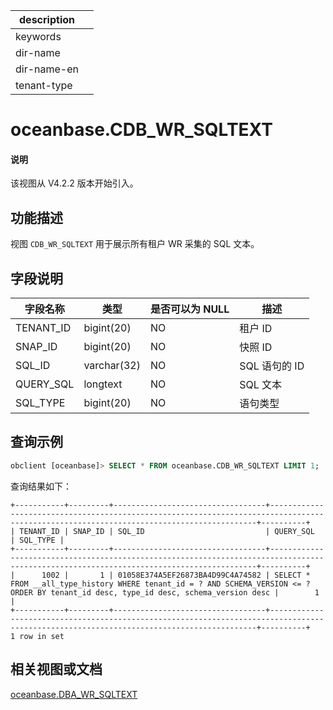 |description||
|---|---|
|keywords||
|dir-name||
|dir-name-en||
|tenant-type||

# oceanbase.CDB_WR_SQLTEXT

<main id="notice" type='explain'>
<h4>说明</h4>
<p>该视图从 V4.2.2 版本开始引入。</p>
</main>

## 功能描述

视图 `CDB_WR_SQLTEXT` 用于展示所有租户 WR 采集的 SQL 文本。

## 字段说明

| **字段名称** | **类型**  | **是否可以为 NULL** | **描述**                               |
|------------|-------------|---------------------|----------------------------------------|
| TENANT_ID | bigint(20)  | NO   |  租户 ID      |
| SNAP_ID   | bigint(20)  | NO   |  快照 ID   |
| SQL_ID    | varchar(32) | NO   |  SQL 语句的 ID      |
| QUERY_SQL | longtext    | NO   |  SQL 文本      |
| SQL_TYPE  | bigint(20)  | NO   |  语句类型      |--待补充编号与语句类型的对应关系

## 查询示例

```sql
obclient [oceanbase]> SELECT * FROM oceanbase.CDB_WR_SQLTEXT LIMIT 1;
```

查询结果如下：

```shell
+-----------+---------+----------------------------------+-----------------------------------------------------------------------------------------------------------------------------------------+----------+
| TENANT_ID | SNAP_ID | SQL_ID                           | QUERY_SQL                                                                                                                               | SQL_TYPE |
+-----------+---------+----------------------------------+-----------------------------------------------------------------------------------------------------------------------------------------+----------+
|      1002 |       1 | 01058E374A5EF26873BA4D99C4A74582 | SELECT * FROM __all_type_history WHERE tenant_id = ? AND SCHEMA_VERSION <= ? ORDER BY tenant_id desc, type_id desc, schema_version desc |        1 |
+-----------+---------+----------------------------------+-----------------------------------------------------------------------------------------------------------------------------------------+----------+
1 row in set
```

## 相关视图或文档

[oceanbase.DBA_WR_SQLTEXT](28900.dba_wr_sqltext-of-sys-tenant.md)
